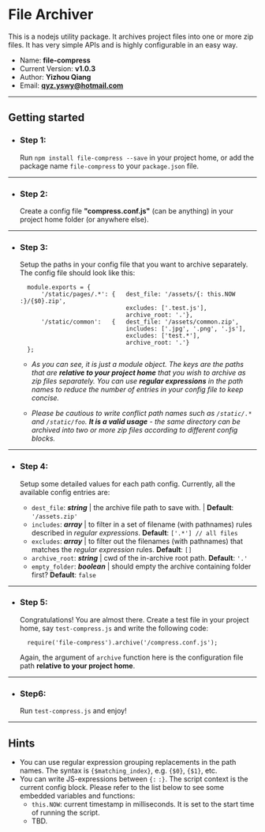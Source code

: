 # File Archiver

This is a nodejs utility package. It archives project files into one or more zip files. It has very simple APIs and is highly configurable in an easy way.

- Name: **file-compress**
- Current Version: **v1.0.3**
- Author: **Yizhou Qiang**
- Email: **qyz.yswy@hotmail.com**

---

## Getting started

- ### Step 1:

	Run `npm install file-compress --save` in your project home, or add the package name `file-compress` to your `package.json` file.

---

- ### Step 2:

	Create a config file **"compress.conf.js"** (can be anything) in your project home folder (or anywhere else).



---

- ### Step 3:

	Setup the paths in your config file that you want to archive separately. The config file should look like this:

		module.exports = {
			'/static/pages/.*':	{	dest_file: '/assets/{: this.NOW :}/{$0}.zip',
									excludes: ['.test.js'],
									archive_root: '.'},
			'/static/common':	{	dest_file: '/assets/common.zip',
									includes: ['.jpg', '.png', '.js'],
									excludes: ['test.*'],
									archive_root: '.'}
		};

	- *As you can see, it is just a module object. The keys are the paths that are **relative to your project home** that you wish to archive as zip files separately. You can use ***regular expressions*** in the path names to reduce the number of entries in your config file to keep concise.*

	- *Please be cautious to write conflict path names such as `/static/.*` and `/static/foo`. **It is a valid usage** - the same directory can be archived into two or more zip files according to different config blocks.*

---

- ### Step 4:

	Setup some detailed values for each path config. Currently, all the available config entries are:

	- `dest_file`: ***string*** | the archive file path to save with. | **Default**: `'/assets.zip'`
	- `includes`: ***array*** | to filter in a set of filename (with pathnames) rules described in *regular expressions*. **Default**: `['.*'] // all files`
	- `excludes`: ***array*** | to filter out the filenames (with pathnames) that matches the *regular expression* rules. **Default**: `[]`
	- `archive_root`: ***string*** | cwd of the in-archive root path. **Default**: `'.'`
	- `empty_folder`: ***boolean*** | should empty the archive containing folder first? **Default**: `false`

---

- ### Step 5:

	Congratulations! You are almost there. Create a test file in your project home, say `test-compress.js` and write the following code:

		require('file-compress').archive('/compress.conf.js');

	Again, the argument of `archive` function here is the configuration file path **relative to your project home**.

---

- ### Step6:

	Run `test-compress.js` and enjoy!

---

## Hints

- You can use regular expression grouping replacements in the path names. The syntax is `{$matching_index}`, e.g. `{$0}`, `{$1}`, etc.
- You can write JS-expressions between `{:` `:}`. The script context is the current config block. Please refer to the list below to see some embedded variables and functions:
	- `this.NOW`: current timestamp in milliseconds. It is set to the start time of running the script.
	- TBD.
